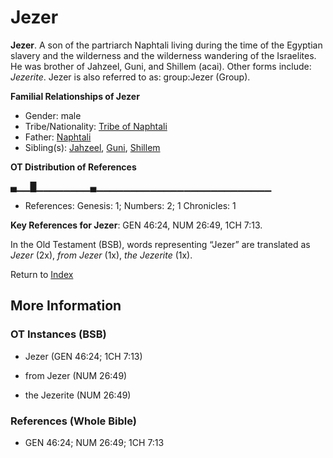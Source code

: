 # Jezer
**Jezer**. 
A son of the partriarch Naphtali living during the time of the Egyptian slavery and the wilderness and the wilderness wandering of the Israelites. He was brother of Jahzeel, Guni, and Shillem (acai). 
Other forms include: 
*Jezerite*. 
Jezer is also referred to as: 
group:Jezer (Group). 




**Familial Relationships of Jezer**


* Gender: male
* Tribe/Nationality: [Tribe of Naphtali](../../../groups/md/acai/Naphtali.md)
* Father: [Naphtali](Naphtali.md)
* Sibling(s): [Jahzeel](Jahzeel.md), [Guni](Guni.md), [Shillem](Shillem.md)


**OT Distribution of References**

▄▁▁█▁▁▁▁▁▁▁▁▄▁▁▁▁▁▁▁▁▁▁▁▁▁▁▁▁▁▁▁▁▁▁▁▁▁▁
* References: Genesis: 1; Numbers: 2; 1 Chronicles: 1



**Key References for Jezer**: 
GEN 46:24, NUM 26:49, 1CH 7:13. 


In the Old Testament (BSB), words representing “Jezer” are translated as 
*Jezer* (2x), *from Jezer* (1x), *the Jezerite* (1x). 




Return to [Index](00-Index.md)

## More Information

### OT Instances (BSB)

* Jezer (GEN 46:24; 1CH 7:13)

* from Jezer (NUM 26:49)

* the Jezerite (NUM 26:49)



### References (Whole Bible)

* GEN 46:24; NUM 26:49; 1CH 7:13



